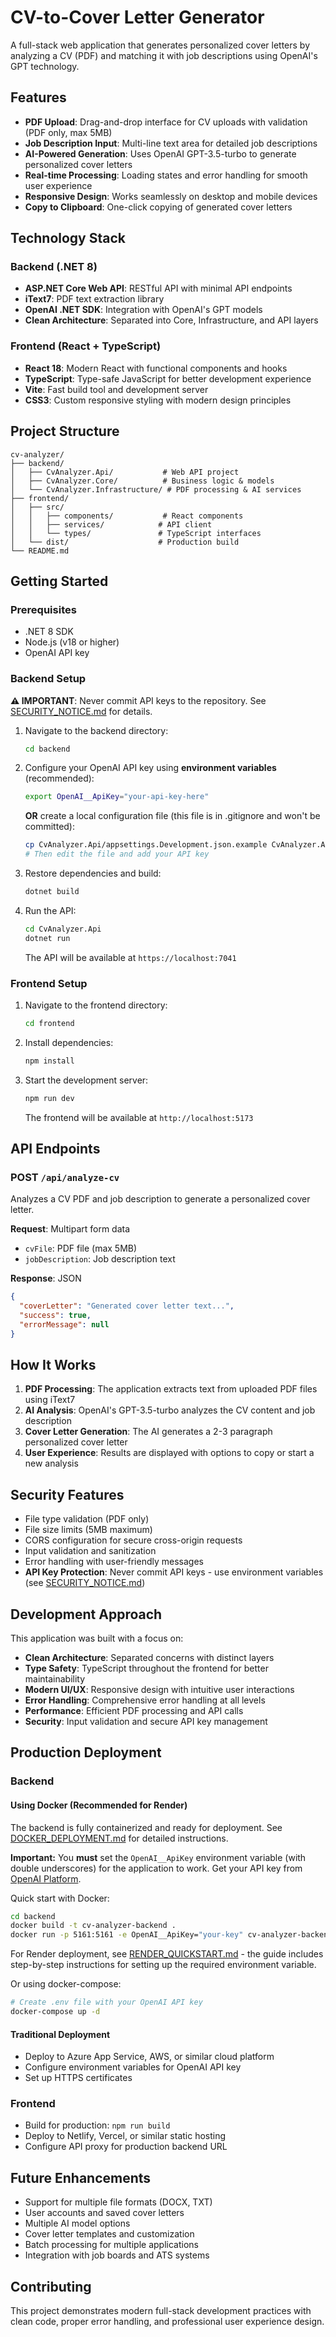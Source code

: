 # CV-to-Cover Letter Generator

A full-stack web application that generates personalized cover letters by analyzing a CV (PDF) and matching it with job descriptions using OpenAI's GPT technology.

## Features

- **PDF Upload**: Drag-and-drop interface for CV uploads with validation (PDF only, max 5MB)
- **Job Description Input**: Multi-line text area for detailed job descriptions
- **AI-Powered Generation**: Uses OpenAI GPT-3.5-turbo to generate personalized cover letters
- **Real-time Processing**: Loading states and error handling for smooth user experience
- **Responsive Design**: Works seamlessly on desktop and mobile devices
- **Copy to Clipboard**: One-click copying of generated cover letters

## Technology Stack

### Backend (.NET 8)
- **ASP.NET Core Web API**: RESTful API with minimal API endpoints
- **iText7**: PDF text extraction library
- **OpenAI .NET SDK**: Integration with OpenAI's GPT models
- **Clean Architecture**: Separated into Core, Infrastructure, and API layers

### Frontend (React + TypeScript)
- **React 18**: Modern React with functional components and hooks
- **TypeScript**: Type-safe JavaScript for better development experience
- **Vite**: Fast build tool and development server
- **CSS3**: Custom responsive styling with modern design principles

## Project Structure

```
cv-analyzer/
├── backend/
│   ├── CvAnalyzer.Api/           # Web API project
│   ├── CvAnalyzer.Core/          # Business logic & models
│   └── CvAnalyzer.Infrastructure/ # PDF processing & AI services
├── frontend/
│   ├── src/
│   │   ├── components/           # React components
│   │   ├── services/            # API client
│   │   └── types/               # TypeScript interfaces
│   └── dist/                    # Production build
└── README.md
```

## Getting Started

### Prerequisites
- .NET 8 SDK
- Node.js (v18 or higher)
- OpenAI API key

### Backend Setup

**⚠️ IMPORTANT**: Never commit API keys to the repository. See [SECURITY_NOTICE.md](SECURITY_NOTICE.md) for details.

1. Navigate to the backend directory:
   ```bash
   cd backend
   ```

2. Configure your OpenAI API key using **environment variables** (recommended):
   ```bash
   export OpenAI__ApiKey="your-api-key-here"
   ```
   
   **OR** create a local configuration file (this file is in .gitignore and won't be committed):
   ```bash
   cp CvAnalyzer.Api/appsettings.Development.json.example CvAnalyzer.Api/appsettings.Development.json
   # Then edit the file and add your API key
   ```

3. Restore dependencies and build:
   ```bash
   dotnet build
   ```

4. Run the API:
   ```bash
   cd CvAnalyzer.Api
   dotnet run
   ```

   The API will be available at `https://localhost:7041`

### Frontend Setup

1. Navigate to the frontend directory:
   ```bash
   cd frontend
   ```

2. Install dependencies:
   ```bash
   npm install
   ```

3. Start the development server:
   ```bash
   npm run dev
   ```

   The frontend will be available at `http://localhost:5173`

## API Endpoints

### POST `/api/analyze-cv`

Analyzes a CV PDF and job description to generate a personalized cover letter.

**Request**: Multipart form data
- `cvFile`: PDF file (max 5MB)
- `jobDescription`: Job description text

**Response**: JSON
```json
{
  "coverLetter": "Generated cover letter text...",
  "success": true,
  "errorMessage": null
}
```

## How It Works

1. **PDF Processing**: The application extracts text from uploaded PDF files using iText7
2. **AI Analysis**: OpenAI's GPT-3.5-turbo analyzes the CV content and job description
3. **Cover Letter Generation**: The AI generates a 2-3 paragraph personalized cover letter
4. **User Experience**: Results are displayed with options to copy or start a new analysis

## Security Features

- File type validation (PDF only)
- File size limits (5MB maximum)
- CORS configuration for secure cross-origin requests
- Input validation and sanitization
- Error handling with user-friendly messages
- **API Key Protection**: Never commit API keys - use environment variables (see [SECURITY_NOTICE.md](SECURITY_NOTICE.md))

## Development Approach

This application was built with a focus on:

- **Clean Architecture**: Separated concerns with distinct layers
- **Type Safety**: TypeScript throughout the frontend for better maintainability
- **Modern UI/UX**: Responsive design with intuitive user interactions
- **Error Handling**: Comprehensive error handling at all levels
- **Performance**: Efficient PDF processing and API calls
- **Security**: Input validation and secure API key management

## Production Deployment

### Backend

#### Using Docker (Recommended for Render)
The backend is fully containerized and ready for deployment. See [DOCKER_DEPLOYMENT.md](DOCKER_DEPLOYMENT.md) for detailed instructions.

**Important:** You **must** set the `OpenAI__ApiKey` environment variable (with double underscores) for the application to work. Get your API key from [OpenAI Platform](https://platform.openai.com/api-keys).

Quick start with Docker:
```bash
cd backend
docker build -t cv-analyzer-backend .
docker run -p 5161:5161 -e OpenAI__ApiKey="your-key" cv-analyzer-backend
```

For Render deployment, see [RENDER_QUICKSTART.md](RENDER_QUICKSTART.md) - the guide includes step-by-step instructions for setting up the required environment variable.

Or using docker-compose:
```bash
# Create .env file with your OpenAI API key
docker-compose up -d
```

#### Traditional Deployment
- Deploy to Azure App Service, AWS, or similar cloud platform
- Configure environment variables for OpenAI API key
- Set up HTTPS certificates

### Frontend
- Build for production: `npm run build`
- Deploy to Netlify, Vercel, or similar static hosting
- Configure API proxy for production backend URL

## Future Enhancements

- Support for multiple file formats (DOCX, TXT)
- User accounts and saved cover letters
- Multiple AI model options
- Cover letter templates and customization
- Batch processing for multiple applications
- Integration with job boards and ATS systems

## Contributing

This project demonstrates modern full-stack development practices with clean code, proper error handling, and professional user experience design.